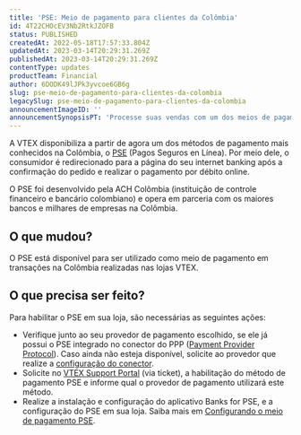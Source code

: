 ```yaml
---
title: 'PSE: Meio de pagamento para clientes da Colômbia'
id: 4T22CHOcEV3Nb2RtkJZOFB
status: PUBLISHED
createdAt: 2022-05-18T17:57:33.804Z
updatedAt: 2023-03-14T20:29:31.269Z
publishedAt: 2023-03-14T20:29:31.269Z
contentType: updates
productTeam: Financial
author: 6DODK49lJPk3yvcoe6GB6g
slug: pse-meio-de-pagamento-para-clientes-da-colombia
legacySlug: pse-meio-de-pagamento-para-clientes-da-colombia
announcementImageID: ''
announcementSynopsisPT: 'Processe suas vendas com um dos meios de pagamento mais conhecidos da Colômbia.'
---
```


A VTEX disponibiliza a partir de agora um dos métodos de pagamento mais conhecidos na Colômbia, o [PSE](https://www.pse.com.co/empresa) (Pagos Seguros en Línea). Por meio dele, o consumidor é redirecionado para a página do seu internet banking após a confirmação do pedido e realizar o pagamento por débito online.

O PSE foi desenvolvido pela ACH Colômbia (instituição de controle financeiro e bancário colombiano) e opera em parceria com os maiores bancos e milhares de empresas na Colômbia.

## O que mudou?

O PSE está disponível para ser utilizado como meio de pagamento em transações na Colômbia realizadas nas lojas VTEX.

## O que precisa ser feito?

Para habilitar o PSE em sua loja, são necessárias as seguintes ações:
- Verifique junto ao seu provedor de pagamento escolhido, se ele já possui o PSE integrado no conector do PPP ([Payment Provider Protocol](https://help.vtex.com/pt/tutorial/payment-provider-protocol--RdsT2spdq80MMwwOeEq0m#)). Caso ainda não esteja disponível, solicite ao provedor que realize a [configuração do conector](https://developers.vtex.com/docs/guides/pse-payment-method).
- Solicite no [VTEX Support Portal](https://help.vtex.com/support) (via ticket), a habilitação do método de pagamento PSE e informe qual o provedor de pagamento utilizará este método.
- Realize a instalação e configuração do aplicativo Banks for PSE, e a configuração do PSE em sua loja. Saiba mais em [Configurando o meio de pagamento PSE](https://help.vtex.com/pt/tutorial/configurar-pagamento-com-pse--7dRChubn7TqdEyWrHQEQp6).
